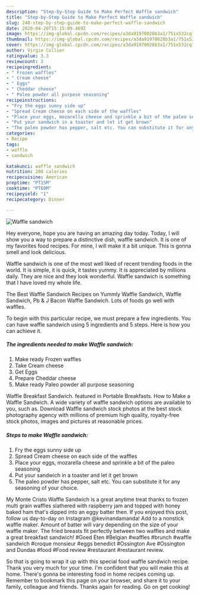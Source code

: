 ```yaml
---
description: "Step-by-Step Guide to Make Perfect Waffle sandwich"
title: "Step-by-Step Guide to Make Perfect Waffle sandwich"
slug: 240-step-by-step-guide-to-make-perfect-waffle-sandwich
date: 2020-04-20T15:15:09.469Z
image: https://img-global.cpcdn.com/recipes/a3da91970028b3a1/751x532cq70/waffle-sandwich-recipe-main-photo.jpg
thumbnail: https://img-global.cpcdn.com/recipes/a3da91970028b3a1/751x532cq70/waffle-sandwich-recipe-main-photo.jpg
cover: https://img-global.cpcdn.com/recipes/a3da91970028b3a1/751x532cq70/waffle-sandwich-recipe-main-photo.jpg
author: Virgie Collier
ratingvalue: 3.3
reviewcount: 3
recipeingredient:
- " Frozen waffles"
- " Cream cheese"
- " Eggs"
- " Cheddar cheese"
- " Paleo powder all purpose seasoning"
recipeinstructions:
- "Fry the eggs sunny side up"
- "Spread Cream cheese on each side of the waffles"
- "Place your eggs, mozarella cheese and sprinkle a bit of the paleo seasoning"
- "Put your sandwich in a toaster and let it get brown"
- "The paleo powder has pepper, salt etc. You can substitute it for any seasoning of your choice."
categories:
- Recipe
tags:
- waffle
- sandwich

katakunci: waffle sandwich 
nutrition: 208 calories
recipecuisine: American
preptime: "PT15M"
cooktime: "PT60M"
recipeyield: "1"
recipecategory: Dinner

---
```



![Waffle sandwich](https://img-global.cpcdn.com/recipes/a3da91970028b3a1/751x532cq70/waffle-sandwich-recipe-main-photo.jpg)

Hey everyone, hope you are having an amazing day today. Today, I will show you a way to prepare a distinctive dish, waffle sandwich. It is one of my favorites food recipes. For mine, I will make it a bit unique. This is gonna smell and look delicious.

Waffle sandwich is one of the most well liked of recent trending foods in the world. It is simple, it is quick, it tastes yummy. It is appreciated by millions daily. They are nice and they look wonderful. Waffle sandwich is something that I have loved my whole life.

The Best Waffle Sandwich Recipes on Yummly Waffle Sandwich, Waffle Sandwich, Pb &amp; J Bacon Waffle Sandwich. Lots of foods go well with waffles.


To begin with this particular recipe, we must prepare a few ingredients. You can have waffle sandwich using 5 ingredients and 5 steps. Here is how you can achieve it.

##### The ingredients needed to make Waffle sandwich:

1. Make ready  Frozen waffles
1. Take  Cream cheese
1. Get  Eggs
1. Prepare  Cheddar cheese
1. Make ready  Paleo powder all purpose seasoning


Waffle Breakfast Sandwich. featured in Portable Breakfasts. How to Make a Waffle Sandwich. A wide variety of waffle sandwich options are available to you, such as. Download Waffle sandwich stock photos at the best stock photography agency with millions of premium high quality, royalty-free stock photos, images and pictures at reasonable prices. 

##### Steps to make Waffle sandwich:

1. Fry the eggs sunny side up
1. Spread Cream cheese on each side of the waffles
1. Place your eggs, mozarella cheese and sprinkle a bit of the paleo seasoning
1. Put your sandwich in a toaster and let it get brown
1. The paleo powder has pepper, salt etc. You can substitute it for any seasoning of your choice.


My Monte Cristo Waffle Sandwich is a great anytime treat thanks to frozen multi grain waffles slathered with raspberry jam and topped with honey baked ham that&#39;s dipped into an eggy batter then. If you enjoyed this post, follow us day-to-day on Instagram @kevinandamanda! Add to a nonstick waffle maker. Amount of batter will vary depending on the size of your waffle maker. The fried breasts fit perfectly between two waffles and make a great breakfast sandwich! #Goed Eten #Belgian #waffles #brunch #waffle sandwich #croque monsieur #eggs benedict #Ossington Ave #Ossington and Dundas #food #Food review #restaurant #restaurant review. 

So that is going to wrap it up with this special food waffle sandwich recipe. Thank you very much for your time. I'm confident that you will make this at home. There's gonna be interesting food in home recipes coming up. Remember to bookmark this page on your browser, and share it to your family, colleague and friends. Thanks again for reading. Go on get cooking!

